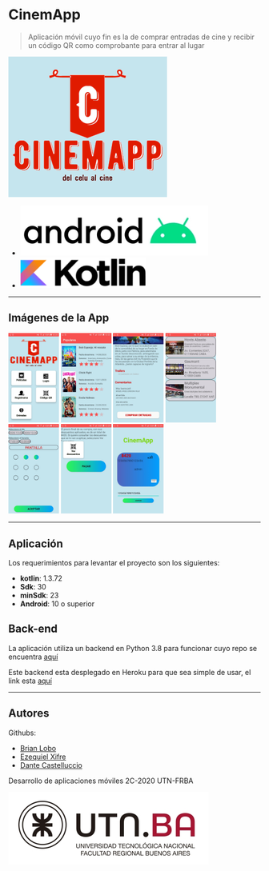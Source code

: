 # CinemApp

> Aplicación móvil cuyo fin es la de comprar entradas de cine y recibir un código QR como comprobante para entrar al lugar

![1](img/cinemap_logo.png)

* ![1](img/android.jpg)
* ![1](img/kotlin.png)

---

## Imágenes de la App

<img src="img/app/menu.jpeg" width="20%"> <img src="img/app/peliculas.jpeg" width="20%"> <img src="img/app/detalle.jpeg" width="20%"> <img src="img/app/cines.jpeg" width="20%">
<img src="img/app/butacas.jpeg" width="20%"> <img src="img/app/descuentos.jpeg" width="20%"> <img src="img/app/tarjeta.jpeg" width="20%">

---

## Aplicación

Los requerimientos para levantar el proyecto son los siguientes:

* **kotlin**: 1.3.72
* **Sdk**: 30
* **minSdk**: 23
* **Android**: 10 o superior

## Back-end

La aplicación utiliza un backend en Python 3.8 para funcionar cuyo repo se encuentra [aquí](https://github.com/brianwolf/utn-2020-2c-desa-mobile)

Este backend esta desplegado en Heroku para que sea simple de usar, el link esta [aquí](https://utn-2020-2c-desa-mobile.herokuapp.com/)

---

## Autores

Githubs:

* [Brian Lobo](https://github.com/brianwolf)
* [Ezequiel Xifre](https://github.com/e-xifre)
* [Dante Castelluccio](https://github.com/DanteCaste)

Desarrollo de aplicaciones móviles 2C-2020 UTN-FRBA

![1](img/utn.jpg)
